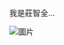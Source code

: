 我是莊智全...

![圖片](https://image.cache.storm.mg/styles/smg-800x533-fp/s3/media/image/2020/11/07/20201107-092915_U13380_M651499_4ac4.jpg?itok=6KFZde7p)
